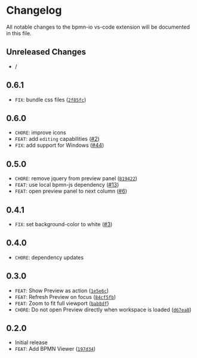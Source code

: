 # Changelog

All notable changes to the bpmn-io vs-code extension will be documented in this file.

## Unreleased Changes

- /

## 0.6.1

- `FIX`: bundle css files ([`2f85fc`](https://github.com/pinussilvestrus/vs-code-bpmn-io/commit/2f85fc939a7fba3c356755436faadecaf9611934))

## 0.6.0

- `CHORE`: improve icons
- `FEAT`: add `editing` capabilities ([#2](https://github.com/pinussilvestrus/vs-code-bpmn-io/issues/2))
- `FIX`: add support for Windows ([#44](https://github.com/pinussilvestrus/vs-code-bpmn-io/issues/44))

## 0.5.0

- `CHORE`: remove jquery from preview panel ([`819422`](https://github.com/pinussilvestrus/vs-code-bpmn-io/commit/819422bf16cd4bfc42e06c4245205b996217af1a))
- `FEAT`: use local bpmn-js dependency ([#13](https://github.com/pinussilvestrus/vs-code-bpmn-io/issues/13))
- `FEAT`: open preview panel to next column ([#6](https://github.com/pinussilvestrus/vs-code-bpmn-io/issues/6))

## 0.4.1

- `FIX`: set background-color to white ([#3](https://github.com/pinussilvestrus/vs-code-bpmn-io/issues/3))

## 0.4.0

- `CHORE`: dependency updates

## 0.3.0

- `FEAT`: Show Preview as action ([`1e5e6c`](https://github.com/pinussilvestrus/vs-code-bpmn-io/commit/1e5e6c37eba38745c6f01c2b7428e56078e865b5))
- `FEAT`: Refresh Preview on focus ([`84cf5fb`](https://github.com/pinussilvestrus/vs-code-bpmn-io/commit/84cf5fb131d71a75906f3adc7a43a879eac3f39a))
- `FEAT`: Zoom to fit full viewport ([`bab8df`](https://github.com/pinussilvestrus/vs-code-bpmn-io/commit/bab8dfd920d9cec229587d84032ec927d863af67))
- `CHORE`: Do not open Preview directly when workspace is loaded ([`d67ea8`](https://github.com/pinussilvestrus/vs-code-bpmn-io/commit/d67ea82735e952b271ff8ccb44ccf063da3e1865))

## 0.2.0

- Initial release
- `FEAT`: Add BPMN Viewer ([`197d34`](https://github.com/pinussilvestrus/vs-code-bpmn-io/commit/197d3465890c13e53b3391123b7fbda82d341415))

